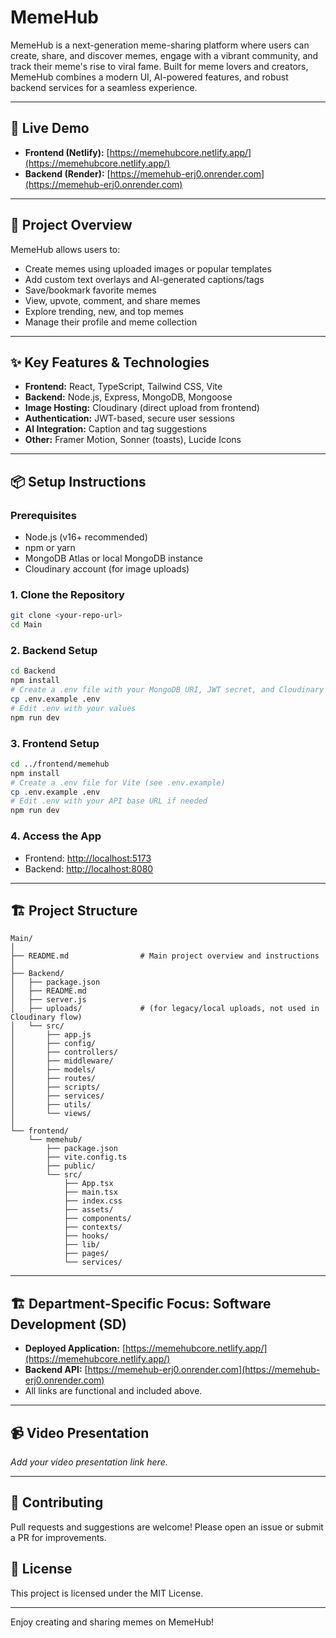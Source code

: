 # MemeHub

MemeHub is a next-generation meme-sharing platform where users can create, share, and discover memes, engage with a vibrant community, and track their meme's rise to viral fame. Built for meme lovers and creators, MemeHub combines a modern UI, AI-powered features, and robust backend services for a seamless experience.

---

## 🚀 Live Demo
- **Frontend (Netlify):** [https://memehubcore.netlify.app/](https://memehubcore.netlify.app/)
- **Backend (Render):** [https://memehub-erj0.onrender.com](https://memehub-erj0.onrender.com)

---

## 📝 Project Overview
MemeHub allows users to:
- Create memes using uploaded images or popular templates
- Add custom text overlays and AI-generated captions/tags
- Save/bookmark favorite memes
- View, upvote, comment, and share memes
- Explore trending, new, and top memes
- Manage their profile and meme collection

---

## ✨ Key Features & Technologies
- **Frontend:** React, TypeScript, Tailwind CSS, Vite
- **Backend:** Node.js, Express, MongoDB, Mongoose
- **Image Hosting:** Cloudinary (direct upload from frontend)
- **Authentication:** JWT-based, secure user sessions
- **AI Integration:** Caption and tag suggestions
- **Other:** Framer Motion, Sonner (toasts), Lucide Icons

---

## 📦 Setup Instructions

### Prerequisites
- Node.js (v16+ recommended)
- npm or yarn
- MongoDB Atlas or local MongoDB instance
- Cloudinary account (for image uploads)

### 1. Clone the Repository
```bash
git clone <your-repo-url>
cd Main
```

### 2. Backend Setup
```bash
cd Backend
npm install
# Create a .env file with your MongoDB URI, JWT secret, and Cloudinary credentials
cp .env.example .env
# Edit .env with your values
npm run dev
```

### 3. Frontend Setup
```bash
cd ../frontend/memehub
npm install
# Create a .env file for Vite (see .env.example)
cp .env.example .env
# Edit .env with your API base URL if needed
npm run dev
```

### 4. Access the App
- Frontend: [http://localhost:5173](http://localhost:5173)
- Backend: [http://localhost:8080](http://localhost:8080)

---

## 🏗️ Project Structure

```
Main/
│
├── README.md                # Main project overview and instructions
│
├── Backend/
│   ├── package.json
│   ├── README.md
│   ├── server.js
│   ├── uploads/             # (for legacy/local uploads, not used in Cloudinary flow)
│   └── src/
│       ├── app.js
│       ├── config/
│       ├── controllers/
│       ├── middleware/
│       ├── models/
│       ├── routes/
│       ├── scripts/
│       ├── services/
│       ├── utils/
│       └── views/
│
└── frontend/
    └── memehub/
        ├── package.json
        ├── vite.config.ts
        ├── public/
        └── src/
            ├── App.tsx
            ├── main.tsx
            ├── index.css
            ├── assets/
            ├── components/
            ├── contexts/
            ├── hooks/
            ├── lib/
            ├── pages/
            └── services/
```

---

## 🏗️ Department-Specific Focus: Software Development (SD)
- **Deployed Application:** [https://memehubcore.netlify.app/](https://memehubcore.netlify.app/)
- **Backend API:** [https://memehub-erj0.onrender.com](https://memehub-erj0.onrender.com)
- All links are functional and included above.

---

## 📹 Video Presentation
_Add your video presentation link here._

---

## 🤝 Contributing
Pull requests and suggestions are welcome! Please open an issue or submit a PR for improvements.

## 📄 License
This project is licensed under the MIT License.

---
Enjoy creating and sharing memes on MemeHub!
